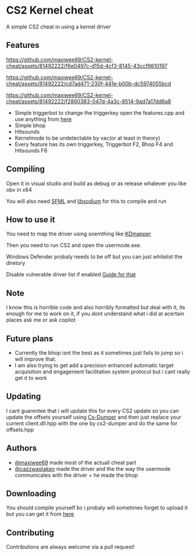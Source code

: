 # CS2 Kernel cheat

A simple CS2 cheat in using a kernel driver

## Features

https://github.com/maxiwee69/CS2-kernel-cheat/assets/81492222/f6e0497c-d15d-4cf3-8145-43ccf9810197



https://github.com/maxiwee69/CS2-kernel-cheat/assets/81492222/cd7ad471-230f-441e-b00b-dc5974055bcd



https://github.com/maxiwee69/CS2-kernel-cheat/assets/81492222/f2860383-047d-4a3c-8514-9ad7a17dd6a8



- Simple triggerbot to change the triggerkey open the features.cpp and use anything from [here](https://learn.microsoft.com/de-de/windows/win32/inputdev/virtual-key-codes)
- Simple bhop 
- Hitsounds
- Kernelmode to be undetectable by vac(or at least in theory)
- Every feature has its own triggerkey, Triggerbot F2, Bhop F4 and Hitsounds F6


## Compiling

Open it in visual studio and build as debug or as release whatever you like obv in x64

You will also need [SFML](https://www.sfml-dev.org/download/sfml/2.6.1/) and [libsodium](https://download.libsodium.org/libsodium/releases/) for this to compile and run
## How to use it

You need to map the driver using soemthing like [KDmapper](https://github.com/TheCruZ/kdmapper) 

Then you need to run CS2 and open the usermode.exe.

Windows Defender probaly needs to be off but you can just whitelist the diretory 

Disable vulnerable driver list if enabled [Guide for that](https://support.microsoft.com/en-au/topic/kb5020779-the-vulnerable-driver-blocklist-after-the-october-2022-preview-release-3fcbe13a-6013-4118-b584-fcfbc6a09936)
## Note

I know this is horrible code and also horribly formatted but deal with it, its enough for me to work on it, if you dont understand what i did at acertain places ask me or ask copilot

## Future plans
- Currently the bhop isnt the best as it sometimes just fails to jump so i will improve that.
- I am also trying to get add a precision enhanced automatic target acquisition and engagement facilitation system protocol but i cant really get it to work 

## Updating

I cant guarentee that i will update this for every CS2 update so you can update the offsets yourself using [Cs-Dumper](https://github.com/a2x/cs2-dumper) and then just replace your current client.dll.hpp with the one by cs2-dumper and do the same for offsets.hpp
## Authors
- [@maxiwee69](https://www.github.com/maxiwee69) made most of the actuall cheat part
- [@cazzwastaken](https://www.github.com/cazzwastaken) made the driver and the the way the usermode communicates with the driver + he made the bhop

## Downloading

You should compile yourself bc i probaly will sometimes forget to upload it but you can get it from [here](https://www.unknowncheats.me/forum/counter-strike-2-a/627119-cs2-kernel-cheat.html#post4018223)


## Contributing

Contributions are always welcome via a pull request!
